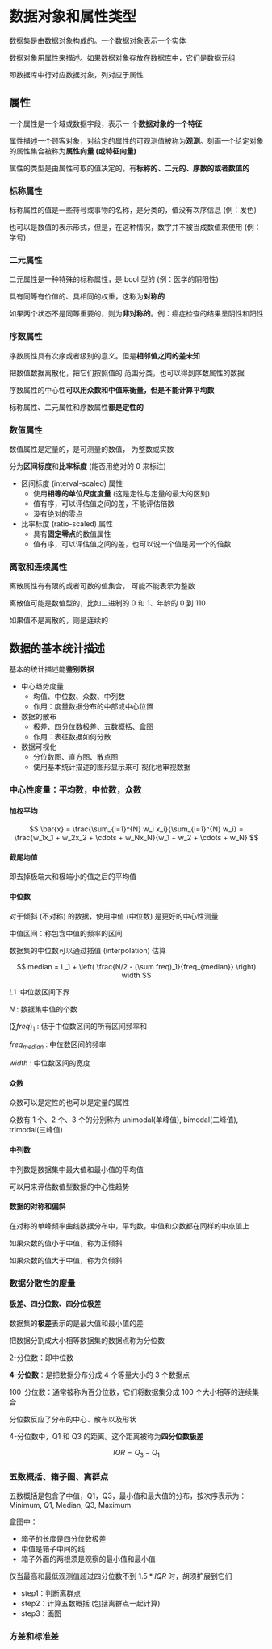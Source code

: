 # 数据对象和属性类型

数据集是由数据对象构成的。一个数据对象表示一个实体

数据对象用属性来描述。如果数据对象存放在数据库中，它们是数据元组

即数据库中行对应数据对象，列对应于属性

## 属性

一个属性是一个域或数据字段，表示一
个**数据对象的一个特征**

属性描述一个顾客对象，对给定的属性的可观测值被称为**观测**。刻画一个给定对象的属性集合被称为**属性向量 (或特征向量)**

属性的类型是由属性可取的值决定的，有**标称的、二元的、序数的或者数值的**

### 标称属性

标称属性的值是一些符号或事物的名称，是分类的，值没有次序信息 (例：发色)

也可以是数值的表示形式，但是，在这种情况，数字并不被当成数值来使用 (例：学号)

### 二元属性

二元属性是一种特殊的标称属性，是 bool 型的 (例：医学的阴阳性)

具有同等有价值的、具相同的权重，这称为**对称的**

如果两个状态不是同等重要的，则为**非对称的**。例：癌症检查的结果呈阴性和阳性

### 序数属性

序数属性具有次序或者级别的意义。但是**相邻值之间的差未知**

把数值数据离散化，把它们按照值的
范围分类，也可以得到序数属性的数据

序数属性的中心性**可以用众数和中值来衡量，但是不能计算平均数**

标称属性、二元属性和序数属性**都是定性的**

### 数值属性

数值属性是定量的，是可测量的数值，
为整数或实数

分为**区间标度**和**比率标度**
(能否用绝对的 0 来标注)

- 区间标度 (interval-scaled) 属性
  - 使用**相等的单位尺度度量** (这是定性与定量的最大的区别)
  - 值有序，可以评估值之间的差，不能评估倍数
  - 没有绝对的零点
- 比率标度 (ratio-scaled) 属性
  - 具有**固定零点**的数值属性
  - 值有序，可以评估值之间的差，也可以说一个值是另一个的倍数

### 离散和连续属性

离散属性有有限的或者可数的值集合，
可能不能表示为整数

离散值可能是数值型的，比如二进制的 0 和 1、年龄的 0 到 110

如果值不是离散的，则是连续的

## 数据的基本统计描述

基本的统计描述能**鉴别数据**

- 中心趋势度量
  - 均值、中位数、众数、中列数
  - 作用：度量数据分布的中部或中心位置
- 数据的散布
  - 极差、四分位数极差、五数概括、盒图
  - 作用：表征数据如何分散
- 数据可视化
  - 分位数图、直方图、散点图
  - 使用基本统计描述的图形显示来可
视化地审视数据

### 中心性度量：平均数，中位数，众数

#### 加权平均

$$
\bar{x} = \frac{\sum_{i=1}^{N} w_i x_i}{\sum_{i=1}^{N} w_i} = \frac{w_1x_1 + w_2x_2 + \cdots + w_Nx_N}{w_1 + w_2 + \cdots + w_N}
$$

#### 截尾均值

即去掉极端大和极端小的值之后的平均值

#### 中位数

对于倾斜 (不对称) 的数据，使用中值 (中位数) 是更好的中心性测量

中值区间：称包含中值的频率的区间

数据集的中位数可以通过插值 (interpolation) 估算

$$
median = L_1 + \left( \frac{N/2 - (\sum freq)_1}{freq_{median}} \right) width
$$

$L1$ :中位数区间下界

$N$ : 数据集中值的个数

$(\sum freq)_1$ : 低于中位数区间的所有区间频率和

$freq_{median}$ : 中位数区间的频率

$width$ : 中位数区间的宽度

#### 众数

众数可以是定性的也可以是定量的属性

众数有 1 个、2 个、3 个的分别称为 unimodal(单峰值), bimodal(二峰值), trimodal(三峰值)

#### 中列数

中列数是数据集中最大值和最小值的平均值

可以用来评估数值型数据的中心性趋势

#### 数据的对称和偏斜

在对称的单峰频率曲线数据分布中，平均数，中值和众数都在同样的中点值上

如果众数的值小于中值，称为正倾斜

如果众数的值大于中值，称为负倾斜

### 数据分散性的度量

#### 极差、四分位数、四分位极差

数据集的**极差**表示的是最大值和最小值的差

把数据分割成大小相等数据集的数据点称为分位数

2-分位数：即中位数

**4-分位数**：是把数据分布分成 4 个等量大小的 3 个数据点

100-分位数：通常被称为百分位数，它们将数据集分成 100 个大小相等的连续集合

分位数反应了分布的中心、散布以及形状

4-分位数中，Q1 和 Q3 的距离。这个距离被称为**四分位数极差**

$$
IQR=Q_3-Q_1
$$

### 五数概括、箱子图、离群点

五数概括是包含了中值，Q1，Q3，最小值和最大值的分布，按次序表示为：Minimum, Q1, Median, Q3, Maximum

盒图中：
- 箱子的长度是四分位数极差
- 中值是箱子中间的线
- 箱子外面的两根须是观察的最小值和最小值

仅当最高和最低观测值超过四分位数不到 $1.5*IQR$ 时，胡须扩展到它们

- step1：判断离群点
- step2：计算五数概括 (包括离群点一起计算)
- step3：画图

### 方差和标准差